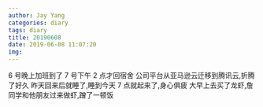 ```yaml
---
author: Jay Yang
categories: diary
tags: diary
title: 20190608
date: 2019-06-08 11:07:20
img:
---
```


6 号晚上加班到了 7 号下午 2 点才回宿舍
公司平台从亚马逊云迁移到腾讯云,折腾了好久
昨天回来后就睡了,睡到今天 7 点就起来了,身心俱疲
大早上去买了龙虾,詹同学和他朋友过来做虾,蹭了一顿饭
